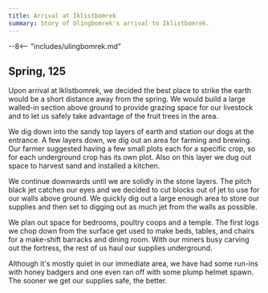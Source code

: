 ```yaml
---
title: Arrival at Iklistbomrek
summary: Story of Ulingbomrek's arrival to Iklistbomrek.
---
```


--8<-- "includes/ulingbomrek.md"

## Spring, 125

Upon arrival at Iklistbomrek, we decided the best place to strike the earth would be a short distance away from the spring. We would build a large walled-in section above ground to provide grazing space for our livestock and to let us safely take advantage of the fruit trees in the area.

We dig down into the sandy top layers of earth and station our dogs at the entrance. A few layers down, we dig out an area for farming and brewing. Our farmer suggested having a few small plots each for a specific crop, so for each underground crop has its own plot. Also on this layer we dug out space to harvest sand and installed a kitchen.

We continue downwards until we are solidly in the stone layers. The pitch black jet catches our eyes and we decided to cut blocks out of jet to use for our walls above ground. We quickly dig out a large enough area to store our supplies and then set to digging out as much jet from the walls as possible.

We plan out space for bedrooms, poultry coops and a temple. The first logs we chop down from the surface get used to make beds, tables, and chairs for a make-shift barracks and dining room. With our miners busy carving out the fortress, the rest of us haul our supplies underground.

Although it's mostly quiet in our immediate area, we have had some run-ins with honey badgers and one even ran off with some plump helmet spawn. The sooner we get our supplies safe, the better.
